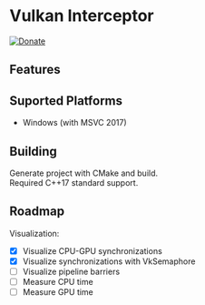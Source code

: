 # Vulkan Interceptor
[![Donate](https://img.shields.io/badge/Donate-PayPal-green.svg)](paypal.me/azhirnovgithub)<br/>


## Features


## Suported Platforms
* Windows (with MSVC 2017)


## Building
Generate project with CMake and build.<br/>
Required C++17 standard support.


## Roadmap

Visualization:
- [x] Visualize CPU-GPU synchronizations
- [x] Visualize synchronizations with VkSemaphore
- [ ] Visualize pipeline barriers
- [ ] Measure CPU time
- [ ] Measure GPU time
